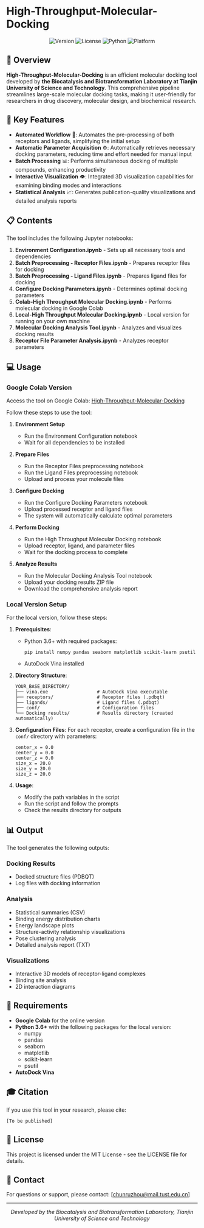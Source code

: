 # High-Throughput-Molecular-Docking

<p align="center">
  <img src="https://img.shields.io/badge/Version-1.0.0-blue.svg" alt="Version">
  <img src="https://img.shields.io/badge/License-Apache_2.0-blue.svg" alt="License">
  <img src="https://img.shields.io/badge/Python-3.6+-orange.svg" alt="Python">
  <img src="https://img.shields.io/badge/Platform-Google_Colab-yellow.svg" alt="Platform">
</p>

## 🧪 Overview

**High-Throughput-Molecular-Docking** is an efficient molecular docking tool developed by **the Biocatalysis and Biotransformation Laboratory at Tianjin University of Science and Technology**. This comprehensive pipeline streamlines large-scale molecular docking tasks, making it user-friendly for researchers in drug discovery, molecular design, and biochemical research.

## 🌟 Key Features

- **Automated Workflow** 🔄: Automates the pre-processing of both receptors and ligands, simplifying the initial setup
- **Automatic Parameter Acquisition** ⚙️: Automatically retrieves necessary docking parameters, reducing time and effort needed for manual input
- **Batch Processing** 📊: Performs simultaneous docking of multiple compounds, enhancing productivity
- **Interactive Visualization** 👁️: Integrated 3D visualization capabilities for examining binding modes and interactions
- **Statistical Analysis** 📈: Generates publication-quality visualizations and detailed analysis reports

## 📋 Contents

The tool includes the following Jupyter notebooks:

1. **Environment Configuration.ipynb** - Sets up all necessary tools and dependencies
2. **Batch Preprocessing - Receptor Files.ipynb** - Prepares receptor files for docking
3. **Batch Preprocessing - Ligand Files.ipynb** - Prepares ligand files for docking
4. **Configure Docking Parameters.ipynb** - Determines optimal docking parameters
5. **Colab-High Throughput Molecular Docking.ipynb** - Performs molecular docking in Google Colab
6. **Local-High Throughput Molecular Docking.ipynb** - Local version for running on your own machine
7. **Molecular Docking Analysis Tool.ipynb** - Analyzes and visualizes docking results
8. **Receptor File Parameter Analysis.ipynb** - Analyzes receptor parameters

## 💻 Usage

### Google Colab Version

Access the tool on Google Colab: [High-Throughput-Molecular-Docking](https://colab.research.google.com/drive/1rPRKJnHsLlgjsvF4Tx_amXR0nKgGejCM?usp=sharing)

Follow these steps to use the tool:

1. **Environment Setup**
   - Run the Environment Configuration notebook
   - Wait for all dependencies to be installed

2. **Prepare Files**
   - Run the Receptor Files preprocessing notebook
   - Run the Ligand Files preprocessing notebook
   - Upload and process your molecule files

3. **Configure Docking**
   - Run the Configure Docking Parameters notebook
   - Upload processed receptor and ligand files
   - The system will automatically calculate optimal parameters

4. **Perform Docking**
   - Run the High Throughput Molecular Docking notebook
   - Upload receptor, ligand, and parameter files
   - Wait for the docking process to complete

5. **Analyze Results**
   - Run the Molecular Docking Analysis Tool notebook
   - Upload your docking results ZIP file
   - Download the comprehensive analysis report

### Local Version Setup

For the local version, follow these steps:

1. **Prerequisites**:
   - Python 3.6+ with required packages:
     ```
     pip install numpy pandas seaborn matplotlib scikit-learn psutil
     ```
   - AutoDock Vina installed

2. **Directory Structure**:
   ```
   YOUR_BASE_DIRECTORY/
   ├── vina.exe                  # AutoDock Vina executable
   ├── receptors/                # Receptor files (.pdbqt)
   ├── ligands/                  # Ligand files (.pdbqt)
   ├── conf/                     # Configuration files
   └── Docking results/          # Results directory (created automatically)
   ```

3. **Configuration Files**:
   For each receptor, create a configuration file in the `conf/` directory with parameters:
   ```
   center_x = 0.0
   center_y = 0.0
   center_z = 0.0
   size_x = 20.0
   size_y = 20.0
   size_z = 20.0
   ```

4. **Usage**:
   - Modify the path variables in the script
   - Run the script and follow the prompts
   - Check the results directory for outputs

## 📊 Output

The tool generates the following outputs:

### Docking Results
- Docked structure files (PDBQT)
- Log files with docking information

### Analysis
- Statistical summaries (CSV)
- Binding energy distribution charts
- Energy landscape plots
- Structure-activity relationship visualizations
- Pose clustering analysis
- Detailed analysis report (TXT)

### Visualizations
- Interactive 3D models of receptor-ligand complexes
- Binding site analysis
- 2D interaction diagrams

## 🔧 Requirements

- **Google Colab** for the online version
- **Python 3.6+** with the following packages for the local version:
  - numpy
  - pandas
  - seaborn
  - matplotlib
  - scikit-learn
  - psutil
- **AutoDock Vina**

## 🎓 Citation

If you use this tool in your research, please cite:

```
[To be published]
```

## 📄 License

This project is licensed under the MIT License - see the LICENSE file for details.

## 🤝 Contact

For questions or support, please contact:
[chunruzhou@mail.tust.edu.cn]

---

<p align="center">
  <i>Developed by the Biocatalysis and Biotransformation Laboratory, Tianjin University of Science and Technology</i>
</p>
